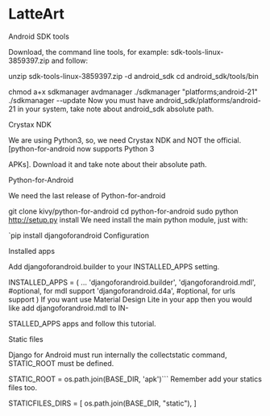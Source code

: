 # LatteArt

Android SDK tools

Download, the command line tools, for example: sdk-tools-linux-3859397.zip and follow:

unzip sdk-tools-linux-3859397.zip -d android_sdk
cd android_sdk/tools/bin

chmod a+x sdkmanager avdmanager
./sdkmanager "platforms;android-21"
./sdkmanager --update
Now you must have android_sdk/platforms/android-21 in your system, take note about android_sdk absolute path.

Crystax NDK

We are using Python3, so, we need Crystax NDK and NOT the official. [python-for-android now supports Python 3

APKs]. Download it and take note about their absolute path.

Python-for-Android

We need the last release of Python-for-android

git clone kivy/python-for-android
cd python-for-android
sudo python http://setup.py install
We need install the main python module, just with:

`pip install djangoforandroid
Configuration

Installed apps

Add djangoforandroid.builder to your INSTALLED_APPS setting.

INSTALLED_APPS = (
...
'djangoforandroid.builder',
'djangoforandroid.mdl', #optional, for mdl support
'djangoforandroid.d4a', #optional, for urls support
)
If you want use Material Design Lite in your app then you would like add djangoforandroid.mdl to IN-

STALLED_APPS apps and follow this tutorial.

Static files

Django for Android must run internally the collectstatic command, STATIC_ROOT must be defined.

STATIC_ROOT = os.path.join(BASE_DIR, 'apk')```
Remember add your statics files too.

STATICFILES_DIRS = [
os.path.join(BASE_DIR, "static"),
]
